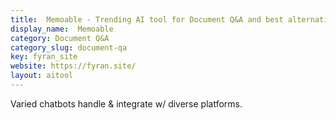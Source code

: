 ```yaml
---
title:  Memoable - Trending AI tool for Document Q&A and best alternatives
display_name:  Memoable
category: Document Q&A
category_slug: document-qa
key: fyran_site
website: https://fyran.site/
layout: aitool
---
```


Varied chatbots handle & integrate w/ diverse platforms.
